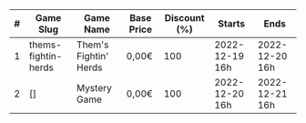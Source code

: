 |#|Game Slug|Game Name|Base Price|Discount (%)|Starts|Ends|
|---|---|---|---|---|---|---|
|1|thems-fightin-herds|Them's Fightin' Herds|0,00€|100|2022-12-19 16h|2022-12-20 16h|
|2|[]|Mystery Game|0,00€|100|2022-12-20 16h|2022-12-21 16h|
